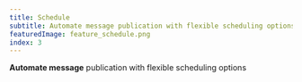 ```yaml
---
title: Schedule
subtitle: Automate message publication with flexible scheduling options
featuredImage: feature_schedule.png
index: 3
---
```

**Automate message** publication with flexible scheduling options
